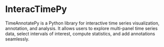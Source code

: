 # InteracTimePy
TimeAnnotatePy is a Python library for interactive time series visualization, annotation, and analysis. It allows users to explore multi-panel time series data, select intervals of interest, compute statistics, and add annotations seamlessly.
